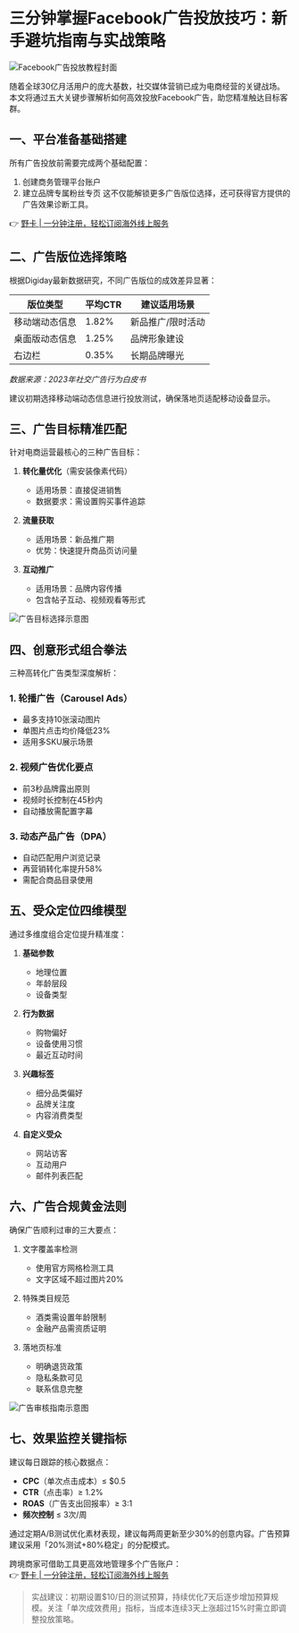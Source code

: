 # 三分钟掌握Facebook广告投放技巧：新手避坑指南与实战策略

![Facebook广告投放教程封面](https://bbtdd.com/wp-content/uploads/img/342168016072.webp!/both/750x386)

随着全球30亿月活用户的庞大基数，社交媒体营销已成为电商经营的关键战场。本文将通过五大关键步骤解析如何高效投放Facebook广告，助您精准触达目标客群。

## 一、平台准备基础搭建
所有广告投放前需要完成两个基础配置：
1. 创建商务管理平台账户
2. 建立品牌专属粉丝专页
这不仅能解锁更多广告版位选择，还可获得官方提供的广告效果诊断工具。

👉 [野卡 | 一分钟注册，轻松订阅海外线上服务](https://bbtdd.com/yeka)

## 二、广告版位选择策略
根据Digiday最新数据研究，不同广告版位的成效差异显著：

| 版位类型         | 平均CTR    | 建议适用场景        |
|------------------|------------|---------------------|
| 移动端动态信息   | 1.82%      | 新品推广/限时活动   |
| 桌面版动态信息   | 1.25%      | 品牌形象建设        |
| 右边栏           | 0.35%      | 长期品牌曝光        |

*数据来源：2023年社交广告行为白皮书*

建议初期选择移动端动态信息进行投放测试，确保落地页适配移动设备显示。

## 三、广告目标精准匹配
针对电商运营最核心的三种广告目标：

1. **转化量优化**（需安装像素代码）
   - 适用场景：直接促进销售
   - 数据要求：需设置购买事件追踪

2. **流量获取**
   - 适用场景：新品推广期
   - 优势：快速提升商品页访问量

3. **互动推广**
   - 适用场景：品牌内容传播
   - 包含帖子互动、视频观看等形式

![广告目标选择示意图](https://bbtdd.com/wp-content/uploads/img/017245174544808.webp)

## 四、创意形式组合拳法
三种高转化广告类型深度解析：

### 1. 轮播广告（Carousel Ads）
- 最多支持10张滚动图片
- 单图片点击均价降低23%
- 适用多SKU展示场景

### 2. 视频广告优化要点
- 前3秒品牌露出原则
- 视频时长控制在45秒内
- 自动播放需配置字幕

### 3. 动态产品广告（DPA）
- 自动匹配用户浏览记录
- 再营销转化率提升58%
- 需配合商品目录使用

## 五、受众定位四维模型
通过多维度组合定位提升精准度：

1. **基础参数**
   - 地理位置
   - 年龄层段
   - 设备类型

2. **行为数据**
   - 购物偏好
   - 设备使用习惯
   - 最近互动时间

3. **兴趣标签**
   - 细分品类偏好
   - 品牌关注度
   - 内容消费类型

4. **自定义受众**
   - 网站访客
   - 互动用户
   - 邮件列表匹配

## 六、广告合规黄金法则
确保广告顺利过审的三大要点：

1. 文字覆盖率检测
   - 使用官方网格检测工具
   - 文字区域不超过图片20%

2. 特殊类目规范
   - 酒类需设置年龄限制
   - 金融产品需资质证明

3. 落地页标准
   - 明确退货政策
   - 隐私条款可见
   - 联系信息完整

![广告审核指南示意图](https://bbtdd.com/wp-content/uploads/img/23698771805646.webp)

## 七、效果监控关键指标
建议每日跟踪的核心数据点：

- **CPC**（单次点击成本）≤ $0.5
- **CTR**（点击率）≥ 1.2%
- **ROAS**（广告支出回报率）≥ 3:1
- **频次控制** ≤ 3次/周

通过定期A/B测试优化素材表现，建议每两周更新至少30%的创意内容。广告预算建议采用「20%测试+80%稳定」的分配模式。

跨境商家可借助工具更高效地管理多个广告账户：  
👉 [野卡 | 一分钟注册，轻松订阅海外线上服务](https://bbtdd.com/yeka)

> 实战建议：初期设置$10/日的测试预算，持续优化7天后逐步增加预算规模。关注「单次成效费用」指标，当成本连续3天上涨超过15%时需立即调整投放策略。